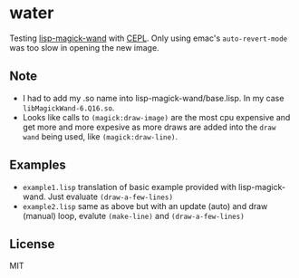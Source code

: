 # water

Testing [lisp-magick-wand](https://github.com/ruricolist/lisp-magick-wand) with [CEPL](https://github.com/cbaggers/cepl). Only using emac's `auto-revert-mode` was too slow in opening the new image.

## Note

* I had to add my .so name into lisp-magick-wand/base.lisp. In my case `libMagickWand-6.Q16.so`.
* Looks like calls to `(magick:draw-image)` are the most cpu expensive and get more and more expesive as more draws are added into the `draw wand` being used, like `(magick:draw-line)`.

## Examples
* `example1.lisp` translation of basic example provided with lisp-magick-wand. Just evaluate `(draw-a-few-lines)`
* `example2.lisp` same as above but with an update (auto) and draw (manual) loop, evalute `(make-line)` and `(draw-a-few-lines)`

## License

MIT

